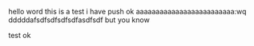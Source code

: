 hello word
this is a test
i have push ok 
aaaaaaaaaaaaaaaaaaaaaaaaa:wq
dddddafsdfsdfsdfsdfasdfsdf
but you know

test ok
